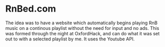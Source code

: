 # RnBed.com
The idea was to have a website which automatically begins playing RnB music on a continous playlist without the need for input and no ads. This was formed through the night at OxfordHack, and can do what it was set out to with a selected playlist by me. It uses the Youtube API.
